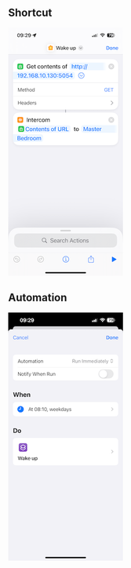 
## Shortcut

![The shortcut](https://github.com/stickystyle/aiexperiments/blob/master/img/IMG_3872.PNG)

## Automation

![The automation](https://github.com/stickystyle/aiexperiments/blob/master/img/IMG_3873.PNG)